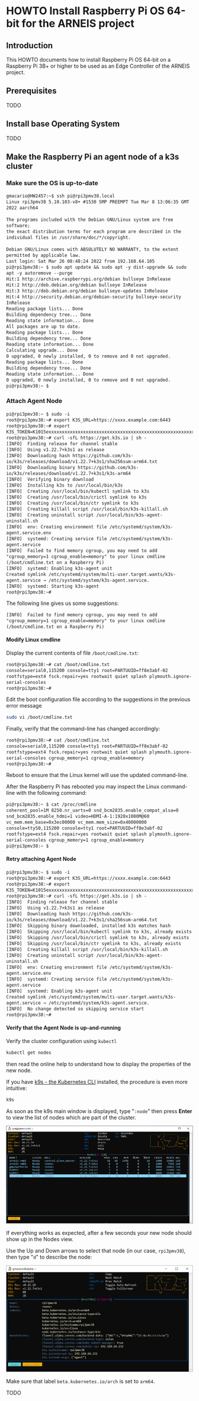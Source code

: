 # HOWTO Install Raspberry Pi OS 64-bit for the ARNEIS project

## Introduction

This HOWTO documents how to install Raspberry Pi OS 64-bit on a Raspberry Pi 3B+ or higher to be used as an Edge Controller of the ARNEIS project.

## Prerequisites

TODO

## Install base Operating System

TODO

## Make the Raspberry Pi an agent node of a k3s cluster

### Make sure the OS is up-to-date

<!-- (2022-03-26 08:49 CET) -->

```text
gmacario@HW2457:~$ ssh pi@rpi3pmv38.local
Linux rpi3pmv38 5.10.103-v8+ #1530 SMP PREEMPT Tue Mar 8 13:06:35 GMT 2022 aarch64

The programs included with the Debian GNU/Linux system are free software;
the exact distribution terms for each program are described in the
individual files in /usr/share/doc/*/copyright.

Debian GNU/Linux comes with ABSOLUTELY NO WARRANTY, to the extent
permitted by applicable law.
Last login: Sat Mar 26 08:48:24 2022 from 192.168.64.105
pi@rpi3pmv38:~ $ sudo apt update && sudo apt -y dist-upgrade && sudo apt -y autoremove --purge
Hit:1 http://archive.raspberrypi.org/debian bullseye InRelease
Hit:2 http://deb.debian.org/debian bullseye InRelease
Hit:3 http://deb.debian.org/debian bullseye-updates InRelease
Hit:4 http://security.debian.org/debian-security bullseye-security InRelease
Reading package lists... Done
Building dependency tree... Done
Reading state information... Done
All packages are up to date.
Reading package lists... Done
Building dependency tree... Done
Reading state information... Done
Calculating upgrade... Done
0 upgraded, 0 newly installed, 0 to remove and 0 not upgraded.
Reading package lists... Done
Building dependency tree... Done
Reading state information... Done
0 upgraded, 0 newly installed, 0 to remove and 0 not upgraded.
pi@rpi3pmv38:~ $
```

### Attach Agent Node

<!-- (2022-03-26 08:49 CET) -->

```text
pi@rpi3pmv38:~ $ sudo -i
root@rpi3pmv38:~# export K3S_URL=https://xxxx.example.com:6443
root@rpi3pmv38:~# export K3S_TOKEN=K1015exxxxxxxxxxxxxxxxxxxxxxxxxxxxxxxxxxxxxxxxxxxxxxxxxxxxxxxf06408::server:f22587xxxxxxxxxxxxxxxxxxxx8672c3
root@rpi3pmv38:~# curl -sfL https://get.k3s.io | sh -
[INFO]  Finding release for channel stable
[INFO]  Using v1.22.7+k3s1 as release
[INFO]  Downloading hash https://github.com/k3s-io/k3s/releases/download/v1.22.7+k3s1/sha256sum-arm64.txt
[INFO]  Downloading binary https://github.com/k3s-io/k3s/releases/download/v1.22.7+k3s1/k3s-arm64
[INFO]  Verifying binary download
[INFO]  Installing k3s to /usr/local/bin/k3s
[INFO]  Creating /usr/local/bin/kubectl symlink to k3s
[INFO]  Creating /usr/local/bin/crictl symlink to k3s
[INFO]  Creating /usr/local/bin/ctr symlink to k3s
[INFO]  Creating killall script /usr/local/bin/k3s-killall.sh
[INFO]  Creating uninstall script /usr/local/bin/k3s-agent-uninstall.sh
[INFO]  env: Creating environment file /etc/systemd/system/k3s-agent.service.env
[INFO]  systemd: Creating service file /etc/systemd/system/k3s-agent.service
[INFO]  Failed to find memory cgroup, you may need to add "cgroup_memory=1 cgroup_enable=memory" to your linux cmdline (/boot/cmdline.txt on a Raspberry Pi)
[INFO]  systemd: Enabling k3s-agent unit
Created symlink /etc/systemd/system/multi-user.target.wants/k3s-agent.service → /etc/systemd/system/k3s-agent.service.
[INFO]  systemd: Starting k3s-agent
root@rpi3pmv38:~#
```

The following line gives us some suggestions:

```text
[INFO]  Failed to find memory cgroup, you may need to add "cgroup_memory=1 cgroup_enable=memory" to your linux cmdline (/boot/cmdline.txt on a Raspberry Pi)
```

#### Modify Linux cmdline

Display the current contents of file `/boot/cmdline.txt`:

```text
root@rpi3pmv38:~# cat /boot/cmdline.txt
console=serial0,115200 console=tty1 root=PARTUUID=ff8e3abf-02 rootfstype=ext4 fsck.repair=yes rootwait quiet splash plymouth.ignore-serial-consoles
root@rpi3pmv38:~#
```

Edit the boot configuration file according to the suggestions in the previous error message

```bash
sudo vi /boot/cmdline.txt
```

Finally, verify that the command-line has changed accordingly:

```text
root@rpi3pmv38:~# cat /boot/cmdline.txt
console=serial0,115200 console=tty1 root=PARTUUID=ff8e3abf-02 rootfstype=ext4 fsck.repair=yes rootwait quiet splash plymouth.ignore-serial-consoles cgroup_memory=1 cgroup_enable=memory
root@rpi3pmv38:~#
```

Reboot to ensure that the Linux kernel will use the updated command-line.

After the Raspberry Pi has rebooted you may inspect the Linux command-line with the following command:

```text
pi@rpi3pmv38:~ $ cat /proc/cmdline
coherent_pool=1M 8250.nr_uarts=0 snd_bcm2835.enable_compat_alsa=0 snd_bcm2835.enable_hdmi=1 video=HDMI-A-1:1920x1080M@60 vc_mem.mem_base=0x3ec00000 vc_mem.mem_size=0x40000000  console=ttyS0,115200 console=tty1 root=PARTUUID=ff8e3abf-02 rootfstype=ext4 fsck.repair=yes rootwait quiet splash plymouth.ignore-serial-consoles cgroup_memory=1 cgroup_enable=memory
pi@rpi3pmv38:~ $
```

#### Retry attaching Agent Node

<!-- (2022-03-26 10:14 CET) -->

```text
pi@rpi3pmv38:~ $ sudo -i
root@rpi3pmv38:~# export K3S_URL=https://xxxx.example.com:6443
root@rpi3pmv38:~# export K3S_TOKEN=K1015exxxxxxxxxxxxxxxxxxxxxxxxxxxxxxxxxxxxxxxxxxxxxxxxxxxxxxxf06408::server:f22587xxxxxxxxxxxxxxxxxxxx8672c3
root@rpi3pmv38:~# curl -sfL https://get.k3s.io | sh -
[INFO]  Finding release for channel stable
[INFO]  Using v1.22.7+k3s1 as release
[INFO]  Downloading hash https://github.com/k3s-io/k3s/releases/download/v1.22.7+k3s1/sha256sum-arm64.txt
[INFO]  Skipping binary downloaded, installed k3s matches hash
[INFO]  Skipping /usr/local/bin/kubectl symlink to k3s, already exists
[INFO]  Skipping /usr/local/bin/crictl symlink to k3s, already exists
[INFO]  Skipping /usr/local/bin/ctr symlink to k3s, already exists
[INFO]  Creating killall script /usr/local/bin/k3s-killall.sh
[INFO]  Creating uninstall script /usr/local/bin/k3s-agent-uninstall.sh
[INFO]  env: Creating environment file /etc/systemd/system/k3s-agent.service.env
[INFO]  systemd: Creating service file /etc/systemd/system/k3s-agent.service
[INFO]  systemd: Enabling k3s-agent unit
Created symlink /etc/systemd/system/multi-user.target.wants/k3s-agent.service → /etc/systemd/system/k3s-agent.service.
[INFO]  No change detected so skipping service start
root@rpi3pmv38:~#
```

#### Verify that the Agent Node is up-and-running

Verify the cluster configuration using `kubectl`

```bash
kubectl get nodes
```

then read the online help to understand how to display the properties of the new node.

If you have [k9s - the Kubernetes CLI](https://k9scli.io/) installed, the procedure is even more intuitive:

```bash
k9s
```

As soon as the k9s main window is displayed, type "`:node`" then press **Enter** to view the list of nodes which are part of the cluster.

![2022-03-26-1019-k9s.png](../images/2022-03-26-1019-k9s.png)

If everything works as expected, after a few seconds your new node should show up in the Nodes view.

Use the Up and Down arrows to select that node (in our case, `rpi3pmv38`), then type "`d`" to describe the node:

![2022-03-27-2137-k9s-describe.png](../images/2022-03-27-2137-k9s-describe.png)

Make sure that label `beta.kubernetes.io/arch` is set to `arm64`.

TODO

<!-- EOF -->
